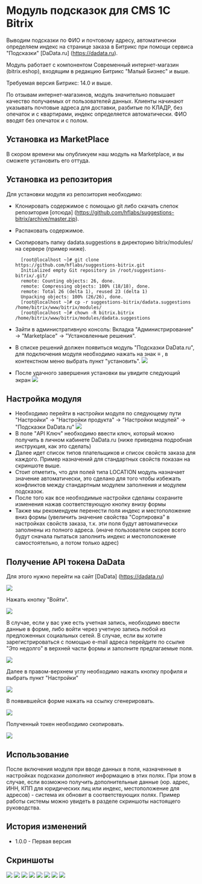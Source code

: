 Модуль подсказок для CMS 1C Bitrix
==================================
Выводим подсказки по ФИО и почтовому адресу, автоматически определяем индекс на странице заказа в Битрикс при помощи сервиса "Подсказки" [DaData.ru] (https://dadata.ru).

Модуль работает с компонентом Современный интернет-магазин (bitrix.eshop), входящим в редакцию Битрикс "Малый Бизнес" и выше.

Требуемая версия Битрикс: 14.0 и выше.

По отзывам интернет-магазинов, модуль значительно повышает качество получаемых от пользователей данных. Клиенты начинают указывать почтовые адреса для доставки, разбитые по КЛАДР, без опечаток и с квартирами, индекс определяется автоматически. ФИО вводят без опечаток и с полом.


Установка из MarketPlace
------------------------
В скором времени мы опубликуем наш модуль на Marketplace, и вы сможете установить его оттуда.

Установка из репозитория
------------------------

Для установки модуля из репозитория необходимо: 
* Клонировать содержимое с помощью git либо скачать слепок репозитория [отсюда] (https://github.com/hflabs/suggestions-bitrix/archive/master.zip).
* Распаковать содержимое.
* Скопировать папку dadata.suggestions в директорию bitrix/modules/ на сервере (пример ниже).
 
        [root@localhost ~]# git clone https://github.com/hflabs/suggestions-bitrix.git
        Initialized empty Git repository in /root/suggestions-bitrix/.git/
        remote: Counting objects: 26, done.
        remote: Compressing objects: 100% (18/18), done.
        remote: Total 26 (delta 1), reused 23 (delta 1)
        Unpacking objects: 100% (26/26), done.
        [root@localhost ~]# cp -r suggestions-bitrix/dadata.suggestions /home/bitrix/www/bitrix/modules/
        [root@localhost ~]# chown -R bitrix.bitrix /home/bitrix/www/bitrix/modules/dadata.suggestions
* Зайти в административную консоль: Вкладка "Администрирование" -> "Marketplace" -> "Установленные решения".
* В списке решений должен появиться модуль "Подсказки DaData.ru", для подключения модуля необходимо нажать на знак ≡ , в контекстном меню выбрать пункт "установить".
![](img/bitrix-install.png)
* После удачного завершения установки вы увидите следующий экран
![](img/bitrix-install-done.png)

Настройка модуля
----------------
* Необходимо перейти в настройки модуля по следующему пути "Настройки" -> "Настройки продукта" -> "Настройки модулей" -> "Подсказки DaData.ru"
![](img/bitrix-settings.png)
* В поле "API Ключ" необходимо ввести ключ, который можно получить в личном кабинете DaData.ru (ниже приведена подробная инструкция, как это сделать)
* Далее идет список типов плательщиков и список свойств заказа для каждого. Пример назначений для стандартных свойств показан на скриншоте выше.
* Стоит отметить, что для полей типа LOCATION модуль назначает значение автоматически, это сделано для того чтобы избежать конфликтов между стандартным модулем заполнения и модулем подсказок.
* После того как все необходимые настройки сделаны сохраните изменения нажав соответствующую кнопку внизу формы
* Также мы рекомендуем перенести поля индекс и местоположение вниз формы (увеличить значение свойства "Сортировка" в настройках свойств заказа, т.к. эти поля будут автоматически заполнены из полного адреса. (иначе пользователи скорее всего будут сначала пытаться заполнить индекс и местоположение самостоятельно, а потом только адрес)

Получение API токена DaData
---------------------------
Для этого нужно перейти на сайт [DaData] (https://dadata.ru)

![](img/dadata-home.png)

Нажать кнопку "Войти".

![](img/dadata-login.png)

В случае, если у вас уже есть учетная запись, необходимо ввести данные в форме, либо войти через учетную запись любой из предложенных социальных сетей.
В случае, если вы хотите зарегистрироваться с помощью e-mail адреса перейдите по ссылке "Это недолго" в верхней части формы и заполните предлагаемые поля.

![](img/dadata-new.png)

Далее в правом-верхнем углу необходимо нажать кнопку профиля и выбрать пункт "Настройки"

![](img/dadata-menu.png)

В появившейся форме нажать на ссылку сгенерировать.

![](img/dadata-settings-initial.png)

Полученный токен необходимо скопировать.

![](img/dadata-settings-token.png)

Использование
-------------
После включения модуля при вводе данных в поля, назначенные в настройках подсказки дополняют информацию в этих полях. При этом в случае, если возможно получить дополнительные данные (юр. адрес, ИНН, КПП для юридических лиц или индекс, местоположение для адресов) - система их обновит в соответствующих полях. 
Пример работы системы можно увидеть в разделе скриншоты настоящего руководства.

История изменений
-----------------
* 1.0.0 - Первая версия

Скриншоты
---------
![](img/bitrix-0.png)
![](img/bitrix-1.png)
![](img/bitrix-2.png)
![](img/bitrix-3.png)
![](img/bitrix-4.png)
![](img/bitrix-5.png)
![](img/bitrix-6.png)
![](img/bitrix-7.png)

